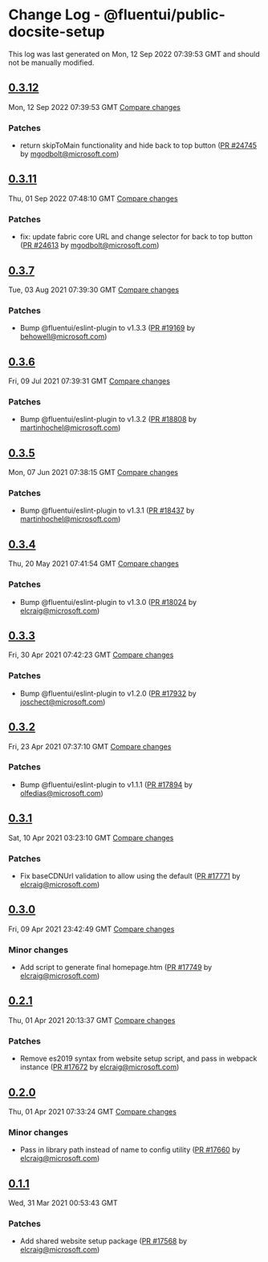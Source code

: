 # Change Log - @fluentui/public-docsite-setup

This log was last generated on Mon, 12 Sep 2022 07:39:53 GMT and should not be manually modified.

<!-- Start content -->

## [0.3.12](https://github.com/microsoft/fluentui/tree/@fluentui/public-docsite-setup_v0.3.12)

Mon, 12 Sep 2022 07:39:53 GMT 
[Compare changes](https://github.com/microsoft/fluentui/compare/@fluentui/public-docsite-setup_v0.3.11..@fluentui/public-docsite-setup_v0.3.12)

### Patches

- return skipToMain functionality and hide back to top button ([PR #24745](https://github.com/microsoft/fluentui/pull/24745) by mgodbolt@microsoft.com)

## [0.3.11](https://github.com/microsoft/fluentui/tree/@fluentui/public-docsite-setup_v0.3.11)

Thu, 01 Sep 2022 07:48:10 GMT 
[Compare changes](https://github.com/microsoft/fluentui/compare/@fluentui/public-docsite-setup_v0.3.8..@fluentui/public-docsite-setup_v0.3.11)

### Patches

- fix: update fabric core URL and change selector for back to top button ([PR #24613](https://github.com/microsoft/fluentui/pull/24613) by mgodbolt@microsoft.com)

## [0.3.7](https://github.com/microsoft/fluentui/tree/@fluentui/public-docsite-setup_v0.3.7)

Tue, 03 Aug 2021 07:39:30 GMT 
[Compare changes](https://github.com/microsoft/fluentui/compare/@fluentui/public-docsite-setup_v0.3.6..@fluentui/public-docsite-setup_v0.3.7)

### Patches

- Bump @fluentui/eslint-plugin to v1.3.3 ([PR #19169](https://github.com/microsoft/fluentui/pull/19169) by behowell@microsoft.com)

## [0.3.6](https://github.com/microsoft/fluentui/tree/@fluentui/public-docsite-setup_v0.3.6)

Fri, 09 Jul 2021 07:39:31 GMT 
[Compare changes](https://github.com/microsoft/fluentui/compare/@fluentui/public-docsite-setup_v0.3.5..@fluentui/public-docsite-setup_v0.3.6)

### Patches

- Bump @fluentui/eslint-plugin to v1.3.2 ([PR #18808](https://github.com/microsoft/fluentui/pull/18808) by martinhochel@microsoft.com)

## [0.3.5](https://github.com/microsoft/fluentui/tree/@fluentui/public-docsite-setup_v0.3.5)

Mon, 07 Jun 2021 07:38:15 GMT 
[Compare changes](https://github.com/microsoft/fluentui/compare/@fluentui/public-docsite-setup_v0.3.4..@fluentui/public-docsite-setup_v0.3.5)

### Patches

- Bump @fluentui/eslint-plugin to v1.3.1 ([PR #18437](https://github.com/microsoft/fluentui/pull/18437) by martinhochel@microsoft.com)

## [0.3.4](https://github.com/microsoft/fluentui/tree/@fluentui/public-docsite-setup_v0.3.4)

Thu, 20 May 2021 07:41:54 GMT 
[Compare changes](https://github.com/microsoft/fluentui/compare/@fluentui/public-docsite-setup_v0.3.3..@fluentui/public-docsite-setup_v0.3.4)

### Patches

- Bump @fluentui/eslint-plugin to v1.3.0 ([PR #18024](https://github.com/microsoft/fluentui/pull/18024) by elcraig@microsoft.com)

## [0.3.3](https://github.com/microsoft/fluentui/tree/@fluentui/public-docsite-setup_v0.3.3)

Fri, 30 Apr 2021 07:42:23 GMT 
[Compare changes](https://github.com/microsoft/fluentui/compare/@fluentui/public-docsite-setup_v0.3.2..@fluentui/public-docsite-setup_v0.3.3)

### Patches

- Bump @fluentui/eslint-plugin to v1.2.0 ([PR #17932](https://github.com/microsoft/fluentui/pull/17932) by joschect@microsoft.com)

## [0.3.2](https://github.com/microsoft/fluentui/tree/@fluentui/public-docsite-setup_v0.3.2)

Fri, 23 Apr 2021 07:37:10 GMT 
[Compare changes](https://github.com/microsoft/fluentui/compare/@fluentui/public-docsite-setup_v0.3.1..@fluentui/public-docsite-setup_v0.3.2)

### Patches

- Bump @fluentui/eslint-plugin to v1.1.1 ([PR #17894](https://github.com/microsoft/fluentui/pull/17894) by olfedias@microsoft.com)

## [0.3.1](https://github.com/microsoft/fluentui/tree/@fluentui/public-docsite-setup_v0.3.1)

Sat, 10 Apr 2021 03:23:10 GMT 
[Compare changes](https://github.com/microsoft/fluentui/compare/@fluentui/public-docsite-setup_v0.3.0..@fluentui/public-docsite-setup_v0.3.1)

### Patches

- Fix baseCDNUrl validation to allow using the default ([PR #17771](https://github.com/microsoft/fluentui/pull/17771) by elcraig@microsoft.com)

## [0.3.0](https://github.com/microsoft/fluentui/tree/@fluentui/public-docsite-setup_v0.3.0)

Fri, 09 Apr 2021 23:42:49 GMT 
[Compare changes](https://github.com/microsoft/fluentui/compare/@fluentui/public-docsite-setup_v0.2.1..@fluentui/public-docsite-setup_v0.3.0)

### Minor changes

- Add script to generate final homepage.htm ([PR #17749](https://github.com/microsoft/fluentui/pull/17749) by elcraig@microsoft.com)

## [0.2.1](https://github.com/microsoft/fluentui/tree/@fluentui/public-docsite-setup_v0.2.1)

Thu, 01 Apr 2021 20:13:37 GMT 
[Compare changes](https://github.com/microsoft/fluentui/compare/@fluentui/public-docsite-setup_v0.2.0..@fluentui/public-docsite-setup_v0.2.1)

### Patches

- Remove es2019 syntax from website setup script, and pass in webpack instance ([PR #17672](https://github.com/microsoft/fluentui/pull/17672) by elcraig@microsoft.com)

## [0.2.0](https://github.com/microsoft/fluentui/tree/@fluentui/public-docsite-setup_v0.2.0)

Thu, 01 Apr 2021 07:33:24 GMT 
[Compare changes](https://github.com/microsoft/fluentui/compare/@fluentui/public-docsite-setup_v0.1.1..@fluentui/public-docsite-setup_v0.2.0)

### Minor changes

- Pass in library path instead of name to config utility ([PR #17660](https://github.com/microsoft/fluentui/pull/17660) by elcraig@microsoft.com)

## [0.1.1](https://github.com/microsoft/fluentui/tree/@fluentui/public-docsite-setup_v0.1.1)

Wed, 31 Mar 2021 00:53:43 GMT

### Patches

- Add shared website setup package ([PR #17568](https://github.com/microsoft/fluentui/pull/17568) by elcraig@microsoft.com)
